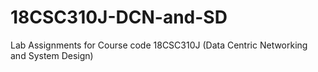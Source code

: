 # 18CSC310J-DCN-and-SD 
Lab Assignments for Course code 18CSC310J (Data Centric Networking and System Design)
